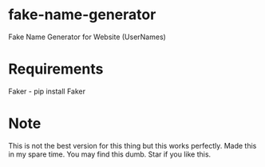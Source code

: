 # fake-name-generator
Fake Name Generator for Website (UserNames)

# Requirements
Faker - pip install Faker

# Note
This is not the best version for this thing but this works perfectly. Made this in my spare time. You may find this dumb.
Star if you like this.
